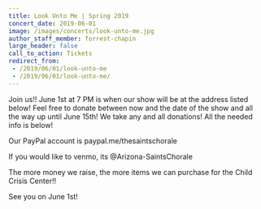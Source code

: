 ```yaml
---
title: Look Unto Me | Spring 2019
concert_date: 2019-06-01
image: /images/concerts/look-unto-me.jpg
author_staff_member: forrest-chapin
large_header: false
call_to_action: Tickets
redirect_from:
 - /2019/06/01/look-unto-me
 - /2019/06/01/look-unto-me/
---
```


Join us!! June 1st at 7 PM is when our show will be at the address listed below! Feel free to donate between now and the date of the show and all the way up until June 15th! We take any and all donations! All the needed info is below!

Our PayPal account is paypal.me/thesaintschorale

If you would like to venmo, its @Arizona-SaintsChorale

The more money we raise, the more items we can purchase for the Child Crisis Center!!

See you on June 1st!